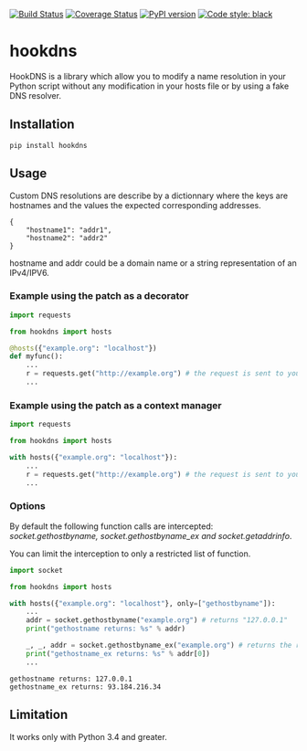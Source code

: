 [![Build Status](https://travis-ci.org/cle-b/hookdns.svg?branch=master)](https://travis-ci.org/cle-b/hookdns) [![Coverage Status](https://coveralls.io/repos/github/cle-b/hookdns/badge.svg?branch=master)](https://coveralls.io/github/cle-b/hookdns?branch=master) [![PyPI version](https://badge.fury.io/py/hookdns.svg)](https://pypi.org/project/hookdns/) [![Code style: black](https://img.shields.io/badge/code%20style-black-000000.svg)](https://github.com/python/black)

# hookdns

HookDNS is a library which allow you to modify a name resolution in your Python script without any modification in your hosts file or by using a fake DNS resolver.

## Installation

```
pip install hookdns
```

## Usage

Custom DNS resolutions are describe by a dictionnary where the keys are hostnames
and the values the expected corresponding addresses.    

    {
        "hostname1": "addr1",
        "hostname2": "addr2"
    }

hostname and addr could be a domain name or a string representation of an IPv4/IPV6.

### Example using the patch as a decorator

```python
import requests

from hookdns import hosts

@hosts({"example.org": "localhost"})
def myfunc():
    ...
    r = requests.get("http://example.org") # the request is sent to your local server
    ...
```

### Example using the patch as a context manager

```python
import requests

from hookdns import hosts

with hosts({"example.org": "localhost"}):
    ...
    r = requests.get("http://example.org") # the request is sent to your local server
    ...
```
### Options

By default the following function calls are intercepted: *socket.gethostbyname, socket.gethostbyname_ex and socket.getaddrinfo*.

You can limit the interception to only a restricted list of function.

```python
import socket

from hookdns import hosts

with hosts({"example.org": "localhost"}, only=["gethostbyname"]):
    ...
    addr = socket.gethostbyname("example.org") # returns "127.0.0.1"
    print("gethostname returns: %s" % addr)

    _, _, addr = socket.gethostbyname_ex("example.org") # returns the real ip address for example.org
    print("gethostname_ex returns: %s" % addr[0])
    ...    
```
```
gethostname returns: 127.0.0.1
gethostname_ex returns: 93.184.216.34
```


## Limitation

It works only with Python 3.4 and greater.
